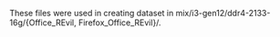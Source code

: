 These files were used in creating dataset in mix/i3-gen12/ddr4-2133-16g/{Office_REvil, Firefox_Office_REvil}/.

